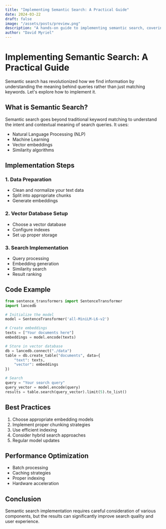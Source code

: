 ```yaml
---
title: "Implementing Semantic Search: A Practical Guide"
date: 2024-03-22
draft: false
image: "/assets/posts/preview.png"
description: "A hands-on guide to implementing semantic search, covering data preparation, vector database setup, and practical code examples using modern embedding models."
author: "David Myriel"
---
```


# Implementing Semantic Search: A Practical Guide

Semantic search has revolutionized how we find information by understanding the meaning behind queries rather than just matching keywords. Let's explore how to implement it.

## What is Semantic Search?

Semantic search goes beyond traditional keyword matching to understand the intent and contextual meaning of search queries. It uses:

- Natural Language Processing (NLP)
- Machine Learning
- Vector embeddings
- Similarity algorithms

## Implementation Steps

### 1. Data Preparation
- Clean and normalize your text data
- Split into appropriate chunks
- Generate embeddings

### 2. Vector Database Setup
- Choose a vector database
- Configure indexes
- Set up proper storage

### 3. Search Implementation
- Query processing
- Embedding generation
- Similarity search
- Result ranking

## Code Example

```python
from sentence_transformers import SentenceTransformer
import lancedb

# Initialize the model
model = SentenceTransformer('all-MiniLM-L6-v2')

# Create embeddings
texts = ["Your documents here"]
embeddings = model.encode(texts)

# Store in vector database
db = lancedb.connect("./data")
table = db.create_table("documents", data={
    "text": texts,
    "vector": embeddings
})

# Search
query = "Your search query"
query_vector = model.encode(query)
results = table.search(query_vector).limit(5).to_list()
```

## Best Practices

1. Choose appropriate embedding models
2. Implement proper chunking strategies
3. Use efficient indexing
4. Consider hybrid search approaches
5. Regular model updates

## Performance Optimization

- Batch processing
- Caching strategies
- Proper indexing
- Hardware acceleration

## Conclusion

Semantic search implementation requires careful consideration of various components, but the results can significantly improve search quality and user experience. 